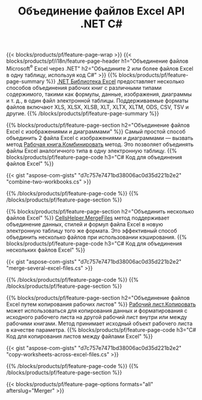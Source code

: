 ﻿---
title: Объединение файлов Excel API .NET C#
url: /ru/net/merger/
description: Объединяйте файлы электронных таблиц Excel и OpenOffice всего несколькими строками кода C#.
---
{{< blocks/products/pf/feature-page-wrap >}}
{{< blocks/products/pf/i18n/feature-page-header h1="Объединение файлов Microsoft<sup>&reg;</sup> Excel через .NET" h2="Объедините 2 или более файлов Excel в одну таблицу, используя код C#" >}}
{{% blocks/products/pf/feature-page-summary %}}
[.NET Библиотека Excel](/cells/net/) предоставляет несколько способов объединения рабочих книг с различными типами содержимого, такими как формулы, данные, изображения, диаграммы и т. д., в один файл электронной таблицы. Поддерживаемые форматы файлов включают XLS, XLSX, XLSB, XLT, XLTX, XLTM, ODS, CSV, TSV и другие.
{{% /blocks/products/pf/feature-page-summary %}}

{{% blocks/products/pf/feature-page-section h2="Объединение файлов Excel с изображениями и диаграммами" %}}
Самый простой способ объединить 2 файла Excel с изображениями и диаграммами — вызвать метод [Рабочая книга.Комбинировать](https://reference.aspose.com/cells/net/aspose.cells/workbook/methods/combine) метод. Это позволяет объединять файлы Excel аналогичного типа в одну электронную таблицу.
{{% blocks/products/pf/feature-page-code h3="C# Код для объединения файлов Excel" %}}

{{< gist "aspose-com-gists" "d7c757e7471bd38006ac0d35d221b2e2" "combine-two-workbooks.cs" >}}

{{% /blocks/products/pf/feature-page-code %}}
{{% /blocks/products/pf/feature-page-section %}}

{{% blocks/products/pf/feature-page-section h2="Объединить несколько файлов Excel" %}}
[CellsHelper.MergeFiles](https://reference.aspose.com/cells/net/aspose.cells/cellshelper/methods/mergefiles) метод поддерживает объединение данных, стилей и формул файла Excel в новую электронную таблицу того же формата. Это эффективный способ объединить несколько файлов при использовании кэширования. 
{{% blocks/products/pf/feature-page-code h3="C# Код для объединения нескольких файлов Excel" %}}

{{< gist "aspose-com-gists" "d7c757e7471bd38006ac0d35d221b2e2" "merge-several-excel-files.cs" >}}

{{% /blocks/products/pf/feature-page-code %}}
{{% /blocks/products/pf/feature-page-section %}}

{{% blocks/products/pf/feature-page-section h2="Объединение файлов Excel путем копирования рабочих листов" %}}
[Рабочий лист.Копировать](https://reference.aspose.com/cells/net/aspose.cells/worksheet/methods/copy/index) может использоваться для копирования данных и форматирования с исходного рабочего листа на другой рабочий лист внутри или между рабочими книгами. Метод принимает исходный объект рабочего листа в качестве параметра.
{{% blocks/products/pf/feature-page-code h3="C# Код для копирования листов между файлами Excel" %}}

{{< gist "aspose-com-gists" "d7c757e7471bd38006ac0d35d221b2e2" "copy-worksheets-across-excel-files.cs" >}}

{{% /blocks/products/pf/feature-page-code %}}
{{% /blocks/products/pf/feature-page-section %}}

{{< blocks/products/pf/feature-page-options formats="all" afterslug="Merger" >}}